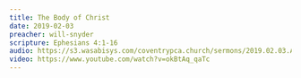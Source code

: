 ```yaml
---
title: The Body of Christ
date: 2019-02-03
preacher: will-snyder
scripture: Ephesians 4:1-16
audio: https://s3.wasabisys.com/coventrypca.church/sermons/2019.02.03.A The Body of Christ - Will Snyder - 2619038125379.mp3
video: https://www.youtube.com/watch?v=okBtAq_qaTc
---
```

